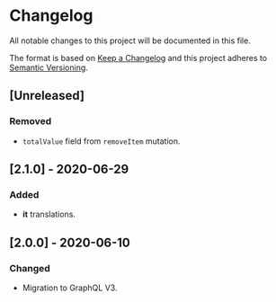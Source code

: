 # Changelog

All notable changes to this project will be documented in this file.

The format is based on [Keep a Changelog](http://keepachangelog.com/en/1.0.0/)
and this project adheres to [Semantic Versioning](http://semver.org/spec/v2.0.0.html).

## [Unreleased]

### Removed

- `totalValue` field from `removeItem` mutation.

## [2.1.0] - 2020-06-29

### Added

- **it** translations.

## [2.0.0] - 2020-06-10

### Changed

- Migration to GraphQL V3.
